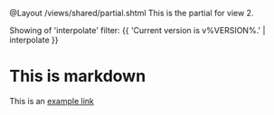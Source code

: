 @Layout /views/shared/partial.shtml
This is the partial for view 2.

Showing of 'interpolate' filter:
{{ 'Current version is v%VERSION%.' | interpolate }}


# This is markdown

This is an [example link](http://example.com/)
